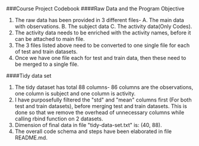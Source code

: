 ###Course Project Codebook
####Raw Data and the Program Objective
1. The raw data has been provided in 3 different files- A. The main data with observations. B. The subject data C. The activity data(Only Codes).
2. The activity data needs to be enriched with the activity names, before it can be attached to main file. 
3. The 3 files listed above need to be converted to one single file for each of test and train datasets.
4. Once we have one file each for test and train data, then these need to be merged to a single file.

####Tidy data set
1. The tidy dataset has total 88 columns- 86 columns are the observations, one column is subject and one column is activity.
2. I have purposefully filtered the "std" and "mean" columns first (For both test and train datasets), before merging test and train datasets. This is done so that we remove the overhead of unnecessary columns while calling rbind function on 2 datasets.
3. Dimension of final data in file "tidy-data-set.txt" is: (40, 88).
4. The overall code schema and steps have been elaborated in file README.md.
 
